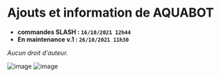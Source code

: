 # Ajouts et information de AQUABOT

* **commandes SLASH : `16/10/2021 12h44`**
* **En maintenance v.1 : `26/10/2021 11h30`**



*Aucun droit d'auteur.*

![image](https://user-images.githubusercontent.com/80778992/138871433-76ff4634-a945-430a-8e82-5be31f7449e8.png)
![image](https://media.discordapp.net/attachments/879128115350220800/902524360357740584/unknown.png)

